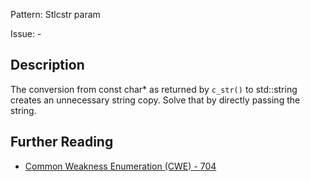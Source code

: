 Pattern: Stlcstr param

Issue: -

## Description

The conversion from const char* as returned by `c_str()` to std::string creates an unnecessary string copy. Solve that by directly passing the string.

## Further Reading

* [Common Weakness Enumeration (CWE) - 704](https://cwe.mitre.org/data/definitions/704.html)